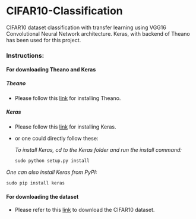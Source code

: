 # CIFAR10-Classification

CIFAR10 dataset classification with transfer learning using VGG16 Convolutional Neural Network architecture. Keras, with backend of Theano has been used for this project.

### Instructions:

#### For downloading Theano and Keras

##### Theano
* Please follow this [link](http://deeplearning.net/software/theano/install.html#install) for installing Theano.

##### Keras
* Please follow this [link](https://keras.io/#installation) for installing Keras.
* or one could directly follow these:

  *To install Keras, cd to the Keras folder and run the install command:*

  ```python
  sudo python setup.py install
  ```

 *One can also install Keras from PyPI:*

  ```python
  sudo pip install keras
  ```


#### For downloading the dataset
* Please refer to this [link](https://www.cs.toronto.edu/~kriz/cifar.html) to download the CIFAR10 dataset.



